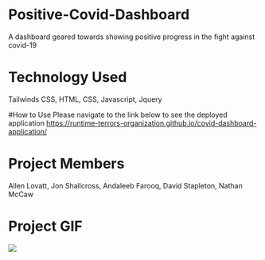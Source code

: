 # Positive-Covid-Dashboard
A dashboard geared towards showing positive progress in the fight against covid-19

# Technology Used
Tailwinds CSS,
HTML,
CSS,
Javascript,
Jquery

#How to Use
Please navigate to the link below to see the deployed application
https://runtime-terrors-organization.github.io/covid-dashboard-application/

# Project Members
Allen Lovatt, 
Jon Shallcross, 
Andaleeb Farooq, 
David Stapleton, 
Nathan McCaw

# Project GIF

![](Covid_Dashboard2_GIF.gif)





